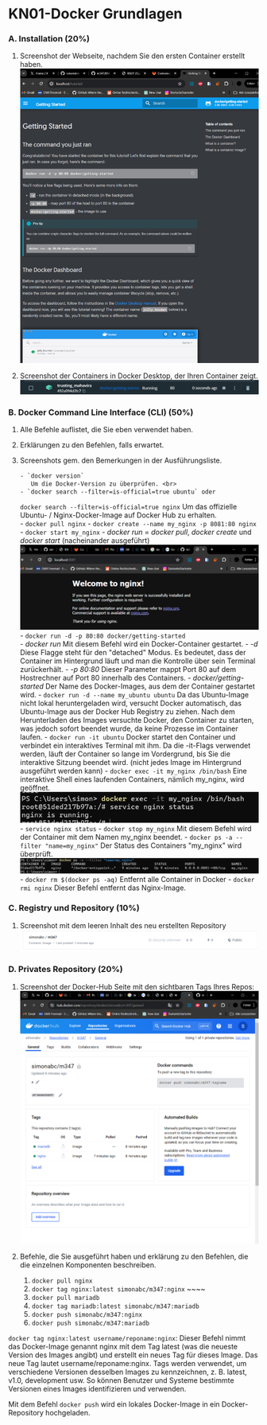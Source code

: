 # KN01-Docker Grundlagen

### A. Installation (20%)

1. Screenshot der Webseite, nachdem Sie den ersten Container erstellt haben.
   ![](./images/localhost.png) <br>

2. Screenshot der Containers in Docker Desktop, der Ihren Container zeigt.
   ![](./images/docker.png) <br>

### B. Docker Command Line Interface (CLI) (50%)

1.  Alle Befehle auflistet, die Sie eben verwendet haben. <br>
2.  Erklärungen zu den Befehlen, falls erwartet. <br>
3.  Screenshots gem. den Bemerkungen in der Ausführungsliste.

        - `docker version`
           Um die Docker-Version zu überprüfen. <br>
        - `docker search --filter=is-official=true ubuntu` oder

    `docker search --filter=is-official=true nginx` Um das offizielle Ubuntu- / Nginx-Docker-Image auf Docker Hub zu erhalten.<br> - `docker pull nginx` - `docker create --name my_nginx -p 8081:80 nginx` - `docker start my_nginx` - _docker run_ = _docker pull_, _docker create_ und _docker start_ (nacheinander ausgeführt)
    ![](./images/ngnix.png) <br> - `docker run -d -p 80:80 docker/getting-started` <br> - _docker run_ Mit diesem Befehl wird ein Docker-Container gestartet. - _-d_ Diese Flagge steht für den "detached" Modus. Es bedeutet, dass der Container im Hintergrund läuft und man die Kontrolle über sein Terminal zurückerhält. - _-p 80:80_ Dieser Parameter mappt Port 80 auf dem Hostrechner auf Port 80 innerhalb des Containers. - _docker/getting-started_ Der Name des Docker-Images, aus dem der Container gestartet wird. - `docker run -d --name my_ubuntu ubuntu` Da das Ubuntu-Image nicht lokal heruntergeladen wird, versucht Docker automatisch, das Ubuntu-Image aus der Docker Hub Registry zu ziehen.
    Nach dem Herunterladen des Images versuchte Docker, den Container zu starten, was jedoch sofort beendet wurde, da keine Prozesse im Container laufen. - `docker run -it ubuntu` Docker startet den Container und verbindet ein interaktives Terminal mit ihm.
    Da die -it-Flags verwendet werden, läuft der Container so lange im Vordergrund, bis Sie die interaktive Sitzung beendet wird.
    (nicht jedes Image im Hintergrund ausgeführt werden kann) - `docker exec -it my_nginx /bin/bash` Eine interaktive Shell eines laufenden Containers, nämlich my_nginx, wird geöffnet.
    ![](./images/command.png) <br> - `service nginx status` - `docker stop my_nginx` Mit diesem Befehl wird der Container mit dem Namen my_nginx beendet. - `docker ps -a --filter "name=my_nginx"` Der Status des Containers "my_nginx" wird überprüft.
    ![](./images/status.png) <br> - `docker rm $(docker ps -aq)` Entfernt alle Container in Docker - `docker rmi nginx` Dieser Befehl entfernt das Nginx-Image.

### C. Registry und Repository (10%)

1. Screenshot mit dem leeren Inhalt des neu erstellten Repository
   ![](./images/repo.png) <br>

### D. Privates Repository (20%)

1. Screenshot der Docker-Hub Seite mit den sichtbaren Tags Ihres Repos:
   ![](images/repo1.png) <br>

1. Befehle, die Sie ausgeführt haben und erklärung zu den Befehlen, die die einzelnen Komponenten beschreiben.
   1. `docker pull nginx`
   2. `docker tag nginx:latest simonabc/m347:nginx` ~~~~
   3. `docker pull mariadb`
   4. `docker tag mariadb:latest simonabc/m347:mariadb`
   5. `docker push simonabc/m347:nginx`
   6. `docker push simonabc/m347:mariadb`

`docker tag nginx:latest username/reponame:nginx`: Dieser Befehl nimmt das Docker-Image genannt nginx mit dem Tag latest (was die neueste Version des Images angibt) und erstellt ein neues Tag für dieses Image. Das neue Tag lautet username/reponame:nginx.
Tags werden verwendet, um verschiedene Versionen desselben Images zu kennzeichnen, z. B. latest, v1.0, development usw. So können Benutzer und Systeme bestimmte Versionen eines Images identifizieren und verwenden.

Mit dem Befehl `docker push` wird ein lokales Docker-Image in ein Docker-Repository hochgeladen.
